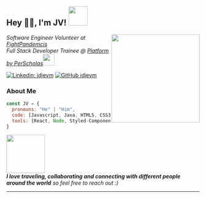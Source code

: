 <h2> Hey 👋🏻, I'm JV! <img src="https://katalinszilardhungarianspecializedtranslations.files.wordpress.com/2018/05/tumblr_o2a9wxkfxi1r6l65eo1_1280.gif" width="50"></h2>
<img align='right' src="https://cdn.dribbble.com/users/3955123/screenshots/7133287/image.gif" width="230">
<p><em>Software Engineer Volunteer at <a href="https://github.com/FightPandemics/FightPandemics" target="_blank">FightPandemcis</a></br>Full Stack Developer Trainee @ <a href="https://platformbyps.org/" target="_blank">Platform by PerScholas</a><img src="https://media.giphy.com/media/WUlplcMpOCEmTGBtBW/giphy.gif" width="30"> 
</em></p>

[![Linkedin: idjevm](https://img.shields.io/badge/-idjevm-blue?style=round-square&logo=Linkedin&logoColor=white&link=https://www.linkedin.com/in/idjevm/)](https://www.linkedin.com/in/idjevm/)
[![GitHub idjevm](https://img.shields.io/github/followers/idjevm?label=follow&style=social)](https://github.com/idjevm )


### About Me

```javascript
const JV = {
  pronouns: "He" | "Him",
  code: [Javascript, Java, HTML5, CSS3],
  tools: [React, Node, Styled-Components, Docker],
}
```

<img src="https://cdn.dribbble.com/users/140720/screenshots/4523961/google_community_friends_dribbble_800x600.gif" width="100"> <br/> <em><b>I love traveling, collaborating and connecting with different people around the world</b> so feel free to reach out :)</em>

---
